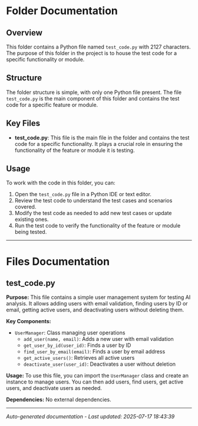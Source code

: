 # Folder Documentation

## Overview
This folder contains a Python file named `test_code.py` with 2127 characters. The purpose of this folder in the project is to house the test code for a specific functionality or module.

## Structure
The folder structure is simple, with only one Python file present. The file `test_code.py` is the main component of this folder and contains the test code for a specific feature or module.

## Key Files
- **test_code.py**: This file is the main file in the folder and contains the test code for a specific functionality. It plays a crucial role in ensuring the functionality of the feature or module it is testing.

## Usage
To work with the code in this folder, you can:
1. Open the `test_code.py` file in a Python IDE or text editor.
2. Review the test code to understand the test cases and scenarios covered.
3. Modify the test code as needed to add new test cases or update existing ones.
4. Run the test code to verify the functionality of the feature or module being tested.

---

# Files Documentation

## test_code.py

**Purpose:** This file contains a simple user management system for testing AI analysis. It allows adding users with email validation, finding users by ID or email, getting active users, and deactivating users without deleting them.

**Key Components:**
- `UserManager`: Class managing user operations
  - `add_user(name, email)`: Adds a new user with email validation
  - `get_user_by_id(user_id)`: Finds a user by ID
  - `find_user_by_email(email)`: Finds a user by email address
  - `get_active_users()`: Retrieves all active users
  - `deactivate_user(user_id)`: Deactivates a user without deletion

**Usage:** To use this file, you can import the `UserManager` class and create an instance to manage users. You can then add users, find users, get active users, and deactivate users as needed.

**Dependencies:** No external dependencies.

---
*Auto-generated documentation - Last updated: 2025-07-17 18:43:39*
